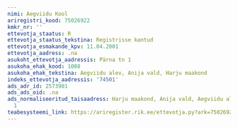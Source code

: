 ```yaml
---
nimi: Aegviidu Kool
ariregistri_kood: 75026922
kmkr_nr: ''
ettevotja_staatus: R
ettevotja_staatus_tekstina: Registrisse kantud
ettevotja_esmakande_kpv: 11.04.2001
ettevotja_aadress: .na
asukoht_ettevotja_aadressis: Pärna tn 1
asukoha_ehak_kood: 1088
asukoha_ehak_tekstina: Aegviidu alev, Anija vald, Harju maakond
indeks_ettevotja_aadressis: '74501'
ads_adr_id: 2573901
ads_ads_oid: .na
ads_normaliseeritud_taisaadress: Harju maakond, Anija vald, Aegviidu alev, Pärna tn
  1
teabesysteemi_link: https://ariregister.rik.ee/ettevotja.py?ark=75026922&ref=rekvisiidid
---
```

